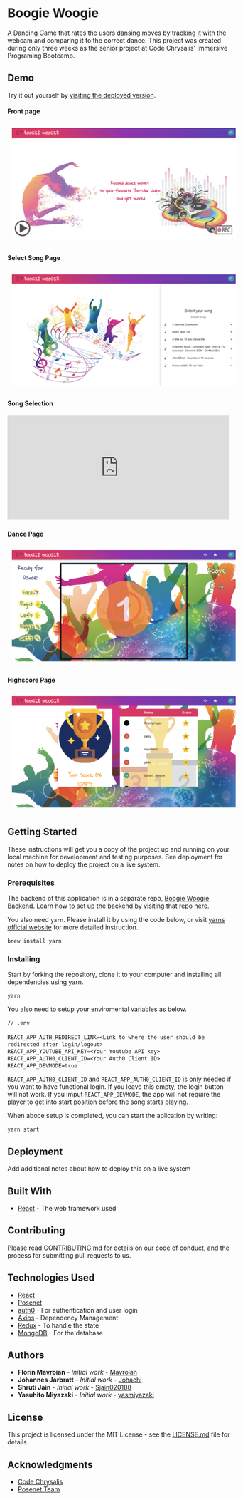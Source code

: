 # Boogie Woogie

A Dancing Game that rates the users dansing moves by tracking it with the webcam and comparing it to the correct dance. This project was created during only three weeks as the senior project at Code Chrysalis' Immersive Programing Bootcamp.

## Demo
Try it out yourself by [visiting the deployed version](https://boogie-woogie-banana.herokuapp.com).

#### Front page
<img src="docs/images/FirstPage.png"
     alt="first page pic "
     style=" margin: 10px;" />

#### Select Song Page
<img src="docs/images/SongPage.png"
     alt="song page pic "
     style=" margin: 10px;" />

#### Song Selection
 <iframe src="https://giphy.com/embed/ggQMMsFw0eb30ppHl9" width="500" height="234" frameBorder="0" class="giphy-embed" allowFullScreen></iframe>

#### Dance Page
<img src="docs/images/DanceWindow.png"
     alt="Dance page pic "
     style=" margin: 10px;" />

#### Highscore Page
<img src="docs/images/HighScore.png"
     alt="song page pic "
     style=" margin: 10px;" />

## Getting Started

These instructions will get you a copy of the project up and running on your local machine for development and testing purposes. See deployment for notes on how to deploy the project on a live system.

### Prerequisites

The backend of this application is in a separate repo, [Boogie Woogie Backend](https://github.com/crazy-bananas/boogie-woogie-backend). Learn how to set up the backend by visiting that repo [here](https://github.com/crazy-bananas/boogie-woogie-backend).

You also need `yarn`. Please install it by using the code below, or visit [yarns official website](https://yarnpkg.com/) for more detailed instruction.

```
brew install yarn
```

### Installing

Start by forking the repository, clone it to your computer and installing all dependencies using yarn.

```
yarn
```

You also need to setup your enviromental variables as below.
```
// .env

REACT_APP_AUTH_REDIRECT_LINK=<Link to where the user should be redirected after login/logout>
REACT_APP_YOUTUBE_API_KEY=<Your Youtube API key>
REACT_APP_AUTH0_CLIENT_ID=<Your Auth0 Client ID>
REACT_APP_DEVMODE=true
```
`REACT_APP_AUTH0_CLIENT_ID` and `REACT_APP_AUTH0_CLIENT_ID` is only needed if you want to have functional login. If you leave this empty, the login button will not work.
If you imput `REACT_APP_DEVMODE`, the app will not require the player to get into start position before the song starts playing.


When aboce setup is completed, you can start the aplication by writing:

```
yarn start
```

## Deployment

Add additional notes about how to deploy this on a live system

## Built With

* [React](https://reactjs.org/) - The web framework used

## Contributing

Please read [CONTRIBUTING.md](https://gist.github.com/PurpleBooth/b24679402957c63ec426) for details on our code of conduct, and the process for submitting pull requests to us.

## Technologies Used

- [React](https://github.com/facebook/create-react-app)
- [Posenet](https://github.com/tensorflow/tfjs-models/tree/master/posenet)
- [auth0](https://auth0.com/) - For authentication and user login
- [Axios](https://maven.apache.org/) - Dependency Management
- [Redux](https://redux.js.org/) - To handle the state
- [MongoDB](https://www.mongodb.com/) - For the database

## Authors


* **Florin Mavroian** - *Initial work* - [Mavroian](https://github.com/mavroian)
* **Johannes Jarbratt** - *Initial work* - [Johachi](https://github.com/johachi)
* **Shruti Jain** - *Initial work* - [Sjain020188](https://github.com/Sjain020188)
* **Yasuhito Miyazaki** - *Initial work* - [yasmiyazaki](https://github.com/yasmiyazaki)

## License

This project is licensed under the MIT License - see the [LICENSE.md](LICENSE.md) file for details

## Acknowledgments

* [Code Chrysalis](https://www.codechrysalis.io/)
* [Posenet Team](https://github.com/tensorflow/tfjs-models/tree/master/posenet)
